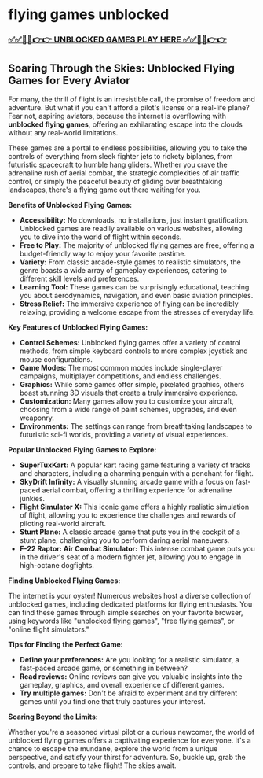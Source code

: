 # flying games unblocked

### [✅✅🔴🔴👉👉 UNBLOCKED GAMES PLAY HERE ✅✅🔴🔴👉👉](https://topstoryindia.com)

## Soaring Through the Skies: Unblocked Flying Games for Every Aviator

For many, the thrill of flight is an irresistible call, the promise of freedom and adventure.  But what if you can't afford a pilot's license or a real-life plane? Fear not, aspiring aviators, because the internet is overflowing with **unblocked flying games**, offering an exhilarating escape into the clouds without any real-world limitations. 

These games are a portal to endless possibilities, allowing you to take the controls of everything from sleek fighter jets to rickety biplanes, from futuristic spacecraft to humble hang gliders.  Whether you crave the adrenaline rush of aerial combat, the strategic complexities of air traffic control, or simply the peaceful beauty of gliding over breathtaking landscapes, there's a flying game out there waiting for you.

**Benefits of Unblocked Flying Games:**

* **Accessibility:**  No downloads, no installations, just instant gratification. Unblocked games are readily available on various websites, allowing you to dive into the world of flight within seconds.
* **Free to Play:**  The majority of unblocked flying games are free, offering a budget-friendly way to enjoy your favorite pastime.
* **Variety:**  From classic arcade-style games to realistic simulators, the genre boasts a wide array of gameplay experiences, catering to different skill levels and preferences.
* **Learning Tool:**  These games can be surprisingly educational, teaching you about aerodynamics, navigation, and even basic aviation principles.
* **Stress Relief:**  The immersive experience of flying can be incredibly relaxing, providing a welcome escape from the stresses of everyday life.

**Key Features of Unblocked Flying Games:**

* **Control Schemes:**  Unblocked flying games offer a variety of control methods, from simple keyboard controls to more complex joystick and mouse configurations.
* **Game Modes:**  The most common modes include single-player campaigns, multiplayer competitions, and endless challenges.
* **Graphics:**  While some games offer simple, pixelated graphics, others boast stunning 3D visuals that create a truly immersive experience.
* **Customization:**  Many games allow you to customize your aircraft, choosing from a wide range of paint schemes, upgrades, and even weaponry.
* **Environments:**  The settings can range from breathtaking landscapes to futuristic sci-fi worlds, providing a variety of visual experiences.

**Popular Unblocked Flying Games to Explore:**

* **SuperTuxKart:** A popular kart racing game featuring a variety of tracks and characters, including a charming penguin with a penchant for flight.
* **SkyDrift Infinity:**  A visually stunning arcade game with a focus on fast-paced aerial combat, offering a thrilling experience for adrenaline junkies.
* **Flight Simulator X:**  This iconic game offers a highly realistic simulation of flight, allowing you to experience the challenges and rewards of piloting real-world aircraft.
* **Stunt Plane:**  A classic arcade game that puts you in the cockpit of a stunt plane, challenging you to perform daring aerial maneuvers.
* **F-22 Raptor: Air Combat Simulator:**  This intense combat game puts you in the driver's seat of a modern fighter jet, allowing you to engage in high-octane dogfights.

**Finding Unblocked Flying Games:**

The internet is your oyster!  Numerous websites host a diverse collection of unblocked games, including dedicated platforms for flying enthusiasts.  You can find these games through simple searches on your favorite browser, using keywords like "unblocked flying games", "free flying games", or "online flight simulators."

**Tips for Finding the Perfect Game:**

* **Define your preferences:**  Are you looking for a realistic simulator, a fast-paced arcade game, or something in between?
* **Read reviews:**  Online reviews can give you valuable insights into the gameplay, graphics, and overall experience of different games.
* **Try multiple games:**  Don't be afraid to experiment and try different games until you find one that truly captures your interest.

**Soaring Beyond the Limits:**

Whether you're a seasoned virtual pilot or a curious newcomer, the world of unblocked flying games offers a captivating experience for everyone. It's a chance to escape the mundane, explore the world from a unique perspective, and satisfy your thirst for adventure. So, buckle up, grab the controls, and prepare to take flight!  The skies await. 

